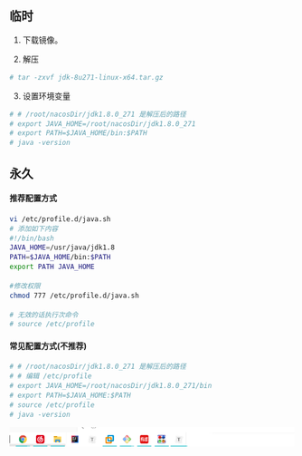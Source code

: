 ## 临时

1. 下载镜像。

2. 解压

```sh
# tar -zxvf jdk-8u271-linux-x64.tar.gz
```

3. 设置环境变量

```sh
# # /root/nacosDir/jdk1.8.0_271 是解压后的路径
# export JAVA_HOME=/root/nacosDir/jdk1.8.0_271
# export PATH=$JAVA_HOME/bin:$PATH
# java -version
```

## 永久

#### 推荐配置方式

```sh
vi /etc/profile.d/java.sh
# 添加如下内容
#!/bin/bash
JAVA_HOME=/usr/java/jdk1.8
PATH=$JAVA_HOME/bin:$PATH
export PATH JAVA_HOME

#修改权限
chmod 777 /etc/profile.d/java.sh

# 无效的话执行次命令
# source /etc/profile
```

#### 常见配置方式(不推荐)

```sh
# # /root/nacosDir/jdk1.8.0_271 是解压后的路径
# # 编辑 /etc/profile
# export JAVA_HOME=/root/nacosDir/jdk1.8.0_271/bin
# export PATH=$JAVA_HOME:$PATH
# source /etc/profile
# java -version
```

![image-20201127180607857](images/image-20201127180607857.png)